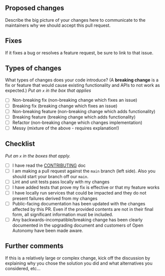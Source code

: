 ## Proposed changes

Describe the big picture of your changes here to communicate to the maintainers why we should accept this pull request.

## Fixes

If it fixes a bug or resolves a feature request, be sure to link to that issue.

## Types of changes

What types of changes does your code introduce? (A **breaking change** is a fix or feature that would cause existing functionality and APIs to not work as expected.)
_Put an `x` in the box that applies_

- [ ] Non-breaking fix (non-breaking change which fixes an issue)
- [ ] Breaking fix (breaking change which fixes an issue)
- [ ] Non-breaking feature (non-breaking change which adds functionality)
- [ ] Breaking feature (breaking change which adds functionality)
- [ ] Refactor (non-breaking change which changes implementation)
- [ ] Messy (mixture of the above - requires explanation!)

## Checklist

_Put an `x` in the boxes that apply._

- [ ] I have read the [CONTRIBUTING](../blob/main/CONTRIBUTING.md) doc
- [ ] I am making a pull request against the `main` branch (left side). Also you should start your branch off our `main`.
- [ ] Lint and unit tests pass locally with my changes
- [ ] I have added tests that prove my fix is effective or that my feature works
- [ ] I have locally run services that could be impacted and they do not present failures derived from my changes
- [ ] Public-facing documentation has been updated with the changes affected by this PR. Even if the provided contents are not in their final form, all significant information must be included.
- [ ] Any backwards-incompatible/breaking change has been clearly documented in the upgrading document and customers of Open Autonomy have been made aware.

## Further comments

If this is a relatively large or complex change, kick off the discussion by explaining why you chose the solution you did and what alternatives you considered, etc...
